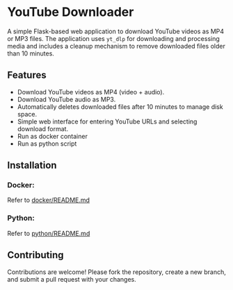 # YouTube Downloader

A simple Flask-based web application to download YouTube videos as MP4 or MP3 files. The application uses `yt_dlp` for downloading and processing media and includes a cleanup mechanism to remove downloaded files older than 10 minutes.

## Features
- Download YouTube videos as MP4 (video + audio).
- Download YouTube audio as MP3.
- Automatically deletes downloaded files after 10 minutes to manage disk space.
- Simple web interface for entering YouTube URLs and selecting download format.
- Run as docker container
- Run as python script

## Installation

### Docker:

Refer to [docker/README.md](https://github.com/UndercoverComputing/yt-dlp/blob/main/docker/README.md)

### Python:

Refer to [python/README.md](https://github.com/UndercoverComputing/yt-dlp/blob/main/python/README.md)

## Contributing

Contributions are welcome! Please fork the repository, create a new branch, and submit a pull request with your changes.
